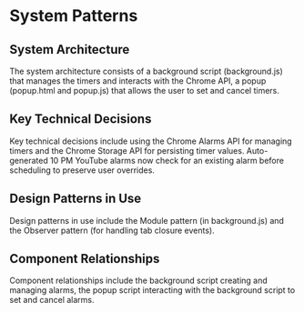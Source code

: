 # System Patterns

## System Architecture
The system architecture consists of a background script (background.js) that manages the timers and interacts with the Chrome API, a popup (popup.html and popup.js) that allows the user to set and cancel timers.

## Key Technical Decisions
Key technical decisions include using the Chrome Alarms API for managing timers and the Chrome Storage API for persisting timer values. Auto-generated 10 PM YouTube alarms now check for an existing alarm before scheduling to preserve user overrides.

## Design Patterns in Use
Design patterns in use include the Module pattern (in background.js) and the Observer pattern (for handling tab closure events).

## Component Relationships
Component relationships include the background script creating and managing alarms, the popup script interacting with the background script to set and cancel alarms.
